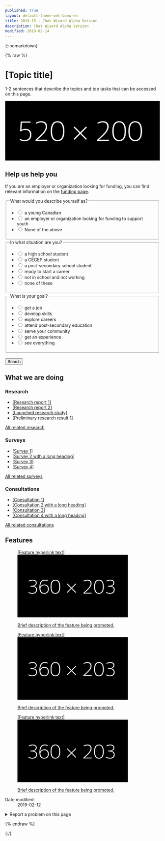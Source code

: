 ```yaml
---
published: true
layout: default-theme-wet-boew-en
title: 2019-15 - Chat Wizard Alpha Version
description: Chat Wizard Alpha Version
modified: 2019-02-14
---
```


{::nomarkdown}

{% raw %}

<!-- Chat wizard -->
<link rel="stylesheet" type="text/css" href="2019-assets/chtwzrd/css/chtwzrd.css">
<div class="row profile">
	<div class="col-md-6">
		<h1 property="name" id="wb-cont">[Topic title]</h1>
		<p>1-2 sentences that describe the topics and top tasks that can be accessed on this page.</p>
	</div>
	<div class="col-md-6 mrgn-tp-sm hidden-sm hidden-xs">
		<img src="2019-assets/520x200.png" alt="" class="pull-right img-responsive thumbnail"/>
	</div>
</div>
<div class="row">
	<div class="col-md-8 pull-left">
		<section class="wb-chtwzrd">
			<h2>Help us help you</h2>
			<form class="mrgn-bttm-xl" data-chtwzrd='{"sendWizard":"Show results", "first":"q1", "titleWizard":"I can help you find the information you need", "startText":"Hi! I can help direct you to programs and services you might be interested in. Let&apos;s begin...", "endText":"Thank you. I have built a page with results you may find resourceful."}' action="page1.html">
				<p data-chtwzrd-intro='First, if you are an employer or organization looking for funding, you can find relevant information on the <a href="pagex.html">funding page</a>.'>If you are an employer or organization looking for funding, you can find relevant information on the <a href="pagex.html">funding page</a>.</p>
				<fieldset>
					<legend data-chtwzrd-q='{"labelWizard":"Are you:", "qId":"q1"}'>What would you describe yourself as?</legend>
					<ul class="list-unstyled mrgn-tp-md">
						<li>
							<label>
								<input type="radio" value="young-canadian" name="describe" data-chtwzrd-a='{"next":"q2"}' />
								<span>a young Canadian</span>
							</label>
						</li>
						<li>
							<label>
								<input type="radio" value="employer-organization-funding-support-youth" name="describe" data-chtwzrd-a='{"next":"none", "url":"page2.html"}' />
								<span>an employer or organization looking for funding to support youth</span>
							</label>
						</li>
						<li>
							<label>
								<input type="radio" value="none-above" name="describe" data-chtwzrd-a='{"next":"q3"}' />
								<span>None of the above</span>
							</label>
						</li>
					</ul>
				</fieldset>
				<fieldset>
					<legend data-chtwzrd-q='{"labelWizard":"Great! And are you:", "qId":"q2"}'>In what situation are you?</legend>
					<ul class="list-unstyled mrgn-tp-md">
						<li>
							<label>
								<input type="radio" value="high-school" name="situation" data-chtwzrd-a='{"next":"q3"}' />
								<span>a high school student</span>
							</label>
						</li>
						<li>
							<label>
								<input type="radio" value="cegep-student" name="situation" data-chtwzrd-a='{"next":"q3"}' />
								<span>a CÉGEP student</span>
							</label>
						</li>
						<li>
							<label>
								<input type="radio" value="post-secondary" name="situation" data-chtwzrd-a='{"next":"q3"}' />
								<span>a post-secondary school student</span>
							</label>
						</li>
						<li>
							<label>
								<input type="radio" value="ready-start-career" name="situation" data-chtwzrd-a='{"next":"q3"}' />
								<span>ready to start a career</span>
							</label>
						</li>
						<li>
							<label>
								<input type="radio" value="not-school-not-working" name="situation" data-chtwzrd-a='{"next":"q3"}' />
								<span>not in school and not working</span>
							</label>
						</li>
						<li>
							<label>
								<input type="radio" value="none" name="situation" data-chtwzrd-a='{"next":"q3"}' />
								<span>none of these</span>
							</label>
						</li>
					</ul>
				</fieldset>
				<fieldset>
					<legend data-chtwzrd-q='{"labelWizard":"Awesome! And would you like to:", "qId":"q3"}'>What is your goal?</legend>
					<ul class="list-unstyled mrgn-tp-md">
						<li>
							<label>
								<input type="radio" value="get-job" name="goal" data-chtwzrd-a='{"next":"none", "url":"page3.html"}' />
								<span>get a job</span>
							</label>
						</li>
						<li>
							<label>
								<input type="radio" value="develop-skills" name="goal" data-chtwzrd-a='{"next":"none", "url":"page4.html"}' />
								<span>develop skills</span>
							</label>
						</li>
						<li>
							<label>
								<input type="radio" value="explore-careers" name="goal" data-chtwzrd-a='{"next":"none", "url":"page5.html"}' />
								<span>explore careers</span>
							</label>
						</li>
						<li>
							<label>
								<input type="radio" value="post-secondary-education" name="goal" data-chtwzrd-a='{"next":"none", "url":"page6.html"}' />
								<span>attend post-secondary education</span>
							</label>
						</li>
						<li>
							<label>
								<input type="radio" value="serve-community" name="goal" data-chtwzrd-a='{"next":"none", "url":"page7.html"}' />
								<span>serve your community</span>
							</label>
						</li>
						<li>
							<label>
								<input type="radio" value="get-experience" name="goal" data-chtwzrd-a='{"next":"none", "url":"page8.html"}' />
								<span>get an experience</span>
							</label>
						</li>
						<li>
							<label>
								<input type="radio" value="everything" name="goal" data-chtwzrd-a='{"next":"none"}' />
								<span>see everything</span>
							</label>
						</li>
					</ul>
				</fieldset>
				<br/>
				<button type="submit" class="btn btn-sm btn-primary">Search</button>
			</form>
		</section>
	</div>
</div>
<section class="whtwedo">
	<h2>What we are doing</h2>
	<div class="row wb-eqht">
		<section class="col-lg-4 col-md-6">
			<h3>Research</h3>
			<ul>
				<li><a href="#">[Research report 1]</a></li>
				<li><a href="#">[Research report 2]</a></li>
				<li><a href="#">[Launched research study]</a></li>
				<li><a href="#">[Preliminary research result 1]</a></li>
			</ul>
			<p><a href="#">All related research</a></p>
		</section>
		<section class="col-lg-4 col-md-6">
			<h3>Surveys</h3>
			<ul>
					<li><a href="#">[Survey 1]</a></li>
				<li><a href="#">[Survey 2 with a long heading]</a></li>
				<li><a href="#">[Survey 3]</a></li>
				<li><a href="#">[Survey 4]</a></li>
			</ul>
			<p><a href="#">All related surveys</a></p>
		</section>
		<section class="col-lg-4 col-md-6">
			<h3>Consultations</h3>
			<ul>
				<li><a href="#">[Consultation 1]</a></li>
				<li><a href="#">[Consultation 2 with a long heading]</a></li>
				<li><a href="#">[Consultation 3]</a></li>
				<li><a href="#">[Consultation 4 with a long heading]</a></li>
			</ul>
			<p><a href="#">All related consultations</a></p>
		</section>
	</div>
</section>
<section class="gc-prtts">
	<h2>Features</h2>
	<div class="row">
		<div class="col-lg-4 col-md-6 mrgn-bttm-md">
			<a href="#">
				<figure>
					<figcaption>[Feature hyperlink text]</figcaption>
					<img src="2019-assets/360x203.png" alt="" class="img-responsive thumbnail mrgn-bttm-sm"/>
					<p>Brief description of the feature being promoted.</p>
				</figure>
			</a>
		</div>
		<div class="col-lg-4 col-md-6 mrgn-bttm-md">
			<a href="#">
				<figure>
					<figcaption>[Feature hyperlink text]</figcaption>
					<img src="2019-assets/360x203.png" alt="" class="img-responsive thumbnail mrgn-bttm-sm"/>
					<p>Brief description of the feature being promoted.</p>
				</figure>
			</a>
		</div>
		<div class="col-lg-4 col-md-6 mrgn-bttm-md">
			<a href="#">
				<figure>
					<figcaption>[Feature hyperlink text]</figcaption>
					<img src="2019-assets/360x203.png" alt="" class="img-responsive thumbnail mrgn-bttm-sm"/>
					<p>Brief description of the feature being promoted.</p>
				</figure>
			</a>
		</div>
	</div>
</section>
<div class="pagedetails">
	<dl id="wb-dtmd">
		<dt>Date modified:&#32;</dt>
		<dd><time property="dateModified">2019-02-12</time></dd>
	</dl>
	<div class="row">
		<div class="col-sm-6 col-md-5 col-lg-4">
			<details class="brdr-0">
				<summary class="btn btn-default text-center">Report a problem on this page</summary>
				<div class="well row">
					<div class="gc-rprt-prblm">
						<div class="gc-rprt-prblm-frm gc-rprt-prblm-tggl">
							<form action="#">
								<fieldset>
									<legend><span class="field-name">Please select all that apply: </span></legend>
										<div class="checkbox">
											<label for="problem1"><input type="checkbox" data-reveal="#broken" name="problem" value="Something is broken" id="problem1" />Something is broken</label>
										</div>
								</fieldset>
								<button type="submit" class="btn btn-primary wb-toggle" data-toggle='{"stateOff": "hide", "stateOn": "show", "selector": ".gc-rprt-prblm-tggl"}'>Submit</button>
							</form>
						</div>
						<div class="gc-rprt-prblm-thnk gc-rprt-prblm-tggl hide">
							<h3>Thank you for your help!</h3>
							<p>You will not receive a reply. For enquiries, please <a href="https://www.canada.ca/en/contact.html">contact us</a>.</p>
						</div>
					</div>
				</div>
			</details>
		</div>
		<div class="wb-share col-sm-4 col-md-3 col-sm-offset-2 col-md-offset-4 col-lg-offset-5" data-wb-share='{"lnkClass": "btn btn-default btn-block"}'></div>
	</div>
</div>

<script src="https://ajax.googleapis.com/ajax/libs/jquery/2.1.4/jquery.js"></script>

<!-- Chat wizard -->
<script src="2019-assets/chtwzrd/js/chtwzrd.js"></script>

{% endraw %}

{:/}